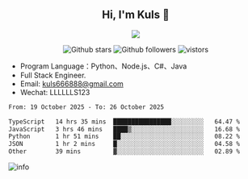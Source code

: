 <h2 align="center"> Hi, I'm Kuls 👋 </h2>
<p align="center">
    <p align="center">
        <img src=" https://avatars.githubusercontent.com/u/42165104?s=460&u=5c7fbf0bce7d4b38a15a44676e6f64b529e47598&v=4"/>
    </p>
    <p align="center">
      <img src="https://img.shields.io/github/stars/hellokuls?style=social" alt="Github stars" />
      <img src="https://img.shields.io/github/followers/hellokuls?style=social" alt="Github followers" />
      <img src="https://visitor-badge.glitch.me/badge?page_id=hellokuls.readme" alt="vistors" />
    </p>
</p>

- Program Language：Python、Node.js、C#、Java
- Full Stack Engineer.
- Email: kuls666888@gmail.com
- Wechat: LLLLLLS123

<!--START_SECTION:waka-->

```txt
From: 19 October 2025 - To: 26 October 2025

TypeScript   14 hrs 35 mins  ████████████████░░░░░░░░░   64.47 %
JavaScript   3 hrs 46 mins   ████▒░░░░░░░░░░░░░░░░░░░░   16.68 %
Python       1 hr 51 mins    ██░░░░░░░░░░░░░░░░░░░░░░░   08.22 %
JSON         1 hr 2 mins     █░░░░░░░░░░░░░░░░░░░░░░░░   04.58 %
Other        39 mins         ▓░░░░░░░░░░░░░░░░░░░░░░░░   02.89 %
```

<!--END_SECTION:waka-->

![info](https://github-readme-stats.vercel.app/api?username=hellokuls&show_icons=true&count_private=true&hide=prs&theme=default_repocard)


